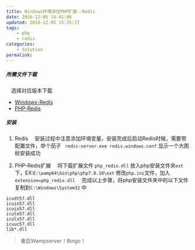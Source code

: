 ```yaml
---
title: Windows环境添加PHP扩展--Redis
date: 2016-12-05 14:41:06
updated: 2016-12-05 15:35:17
tags:
	- php
	- redis
categories:
	- Solution
permalink:
---
```

##### 所需文件下载
　选择对应版本下载
* [Windows-Redis](https://github.com/MSOpenTech/redis/releases)
* [PHP-Redis](http://windows.php.net/downloads/pecl/snaps/redis/)

<!-- more -->
##### 安装
1. Redis
　安装过程中注意添加环境变量，安装完成后启动Redis时候，需要带配置文件，举个茄子
` redis-server.exe redis.windows.conf` 显示一个大图标安装成功

2. PHP-Redis扩展
　将下载扩展文件 `php_redis.dll` 放入php安装文件夹`ext`下，EX:`E:\wamp64\bin\php\php7.0.10\ext`
修改`php.ini`文件，加入 `extension=php_redis.dll`
　完成以上步骤，将php安装文件夹中的以下文件复制到`C:\Windows\System32` 中
```files
icudt57.dll
icuin57.dll
icuio57.dll
icule57.dll
iculx57.dll
icuuc57.dll
lib*.dll
```
> 重启Wampserver！Bingo！
